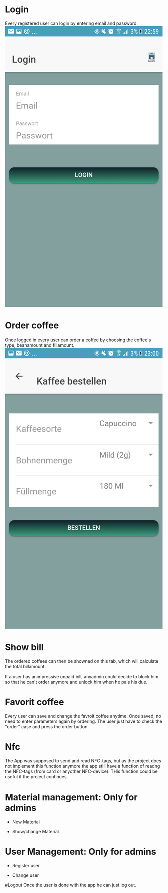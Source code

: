 # Login

Every registered user can login by entering email and password. 
![Screenshot_20171218-225940](https://github.com/gauggelb/Officebarista/blob/master/frontend/README/Screenshot_20171218-225940.png)

# Order coffee

Once logged in every user can order a coffee by choosing the coffee's type, beanamount and fillamount.
![order](https://github.com/gauggelb/Officebarista/blob/master/frontend/README/Screenshot_20171218-230038.png)

# Show bill

The ordered coffees can then be showned on this tab, which will calculate the total billamount. 

If a user has animpressive unpaid bill, anyadmin could decide to block him so that he can't order anymore and
unlock him when he pais his due.


# Favorit coffee

Every user can save and change the favroit coffee anytime. Once saved, no need to enter parameters again by ordering.
The user just have to check the "order" case and press the order button.

# Nfc

The App was supposed to send and read NFC-tags, but as the project does not implement this function anymore the app 
still have a function of readng the NFC-tags (from card or anyother NFC-device). THis function could be useful if the project continues.

# Material management: Only for admins

 - New Material
 
 - Show/change Material

# User Management: Only for admins
 - Register user
 
 - Change user
 
 #Logout
 Once the user is done with the app he can just log out.

